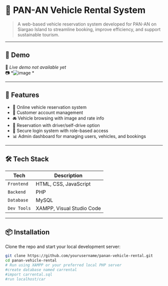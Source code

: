 # 🚗 PAN-AN Vehicle Rental System

> A web-based vehicle reservation system developed for PAN-AN on Siargao Island to streamline booking, improve efficiency, and support sustainable tourism.

---

## 📸 Demo

🚧 *Live demo not available yet*  
📷 *![image](https://github.com/user-attachments/assets/d31df920-98b0-4ac7-931e-be5fec0a4fdc)
*

---

## 🧠 Features

- 📝 Online vehicle reservation system
- 👤 Customer account management
- 🚘 Vehicle browsing with image and rate info
- 📅 Reservation with driver/self-drive option
- 🔐 Secure login system with role-based access
- 📊 Admin dashboard for managing users, vehicles, and bookings

---

## 🛠️ Tech Stack

| Tech | Description |
|------|-------------|
| `Frontend` | HTML, CSS, JavaScript |
| `Backend` | PHP |
| `Database` | MySQL |
| `Dev Tools` | XAMPP, Visual Studio Code |

---

## 📦 Installation

Clone the repo and start your local development server:

```bash
git clone https://github.com/yourusername/panan-vehicle-rental.git
cd panan-vehicle-rental
# Run using XAMPP or your preferred local PHP server
#create database named carrental
#import carrental.sql
#run localhost/car
